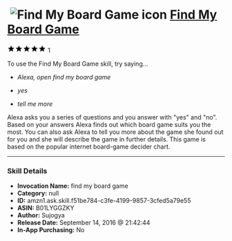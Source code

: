 # &nbsp;<img src="skill_icon" alt="Find My Board Game icon" width="36"> [Find My Board Game](http://alexa.amazon.com/#skills/amzn1.ask.skill.f51be784-c3fe-4199-9857-3cfed5a79e55)
![5 stars](../../images/ic_star_black_18dp_1x.png)![5 stars](../../images/ic_star_black_18dp_1x.png)![5 stars](../../images/ic_star_black_18dp_1x.png)![5 stars](../../images/ic_star_black_18dp_1x.png)![5 stars](../../images/ic_star_black_18dp_1x.png) 1

To use the Find My Board Game skill, try saying...

* *Alexa, open find my board game*

* *yes*

* *tell me more*

Alexa asks you a series of questions and you answer with "yes" and "no". Based on your answers Alexa finds out which board game suits you the most. You can also ask Alexa to tell you more about the game she found out for you and she will describe the game in further details. This game is based on the popular internet board-game decider chart.

***

### Skill Details

* **Invocation Name:** find my board game
* **Category:** null
* **ID:** amzn1.ask.skill.f51be784-c3fe-4199-9857-3cfed5a79e55
* **ASIN:** B01LYGGZKY
* **Author:** Sujogya
* **Release Date:** September 14, 2016 @ 21:42:44
* **In-App Purchasing:** No
